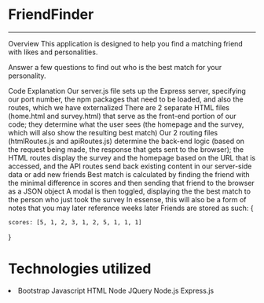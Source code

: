 # FriendFinder


<hr>

Overview
This application is designed to help you find a matching friend with likes and personalities. 

Answer a few questions to find out who is the best match for your personality.


Code Explanation
Our server.js file sets up the Express server, specifying our port number, the npm packages that need to be loaded, and also the routes, which we have externalized
There are 2 separate HTML files (home.html and survey.html) that serve as the front-end portion of our code; they determine what the user sees (the homepage and the survey, which will also show the resulting best match)
Our 2 routing files (htmlRoutes.js and apiRoutes.js) determine the back-end logic (based on the request being made, the response that gets sent to the browser); the HTML routes display the survey and the homepage based on the URL that is accessed, and the API routes send back existing content in our server-side data or add new friends
Best match is calculated by finding the friend with the minimal difference in scores and then sending that friend to the browser as a JSON object
A modal is then toggled, displaying the the best match to the person who just took the survey
In essense, this will also be a form of notes that you may later reference weeks later
Friends are stored as such:
{
	
	scores: [5, 1, 2, 3, 1, 2, 5, 1, 1, 1]
}

<h1>Technologies utilized</h1>

<li>
Bootstrap
Javascript
HTML
Node
JQuery
Node.js
Express.js
</li>
